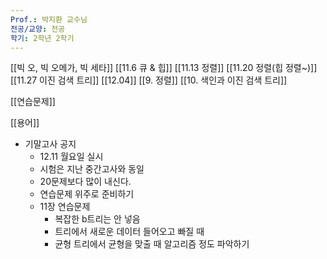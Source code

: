 ```yaml
---
Prof.: 박지환 교수님
전공/교양: 전공
학기: 2학년 2학기
---
```

[[빅 오, 빅 오메가, 빅 세타]]
[[11.6 큐 & 힙]]
[[11.13 정렬]]
[[11.20 정렬(힙 정렬~)]]
[[11.27 이진 검색 트리]]
[[12.04]]
[[9. 정렬]]
[[10. 색인과 이진 검색 트리]]
  
[[연습문제]]
  
[[용어]]
- 기말고사 공지
    - 12.11 월요일 실시
    - 시험은 지난 중간고사와 동일
    - 20문제보다 많이 내신다.
    - 연습문제 위주로 준비하기
    - 11장 연습문제
        - 복잡한 b트리는 안 넣음
        - 트리에서 새로운 데이터 들어오고 빠질 때
        - 균형 트리에서 균형을 맞출 때 알고리즘 정도 파악하기